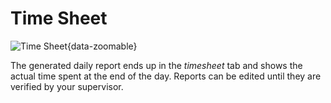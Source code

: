 # Time Sheet

![Time Sheet](/tracking/timesheet/timesheet.png){data-zoomable}

The generated daily report ends up in the _timesheet_ tab and shows the actual time spent at the end of the day. Reports can be edited until they are verified by your supervisor.
